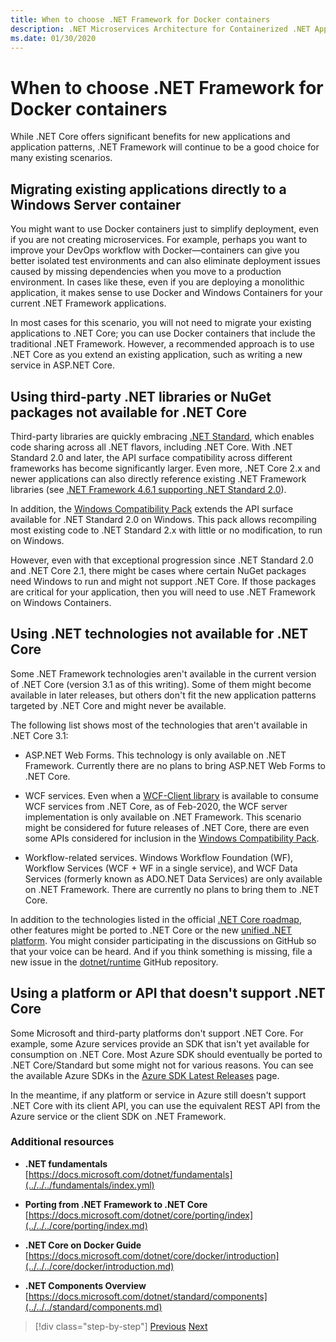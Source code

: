 ```yaml
---
title: When to choose .NET Framework for Docker containers
description: .NET Microservices Architecture for Containerized .NET Applications | When to choose .NET Framework for Docker containers
ms.date: 01/30/2020
---
```

# When to choose .NET Framework for Docker containers

While .NET Core offers significant benefits for new applications and application patterns, .NET Framework will continue to be a good choice for many existing scenarios.

## Migrating existing applications directly to a Windows Server container

You might want to use Docker containers just to simplify deployment, even if you are not creating microservices. For example, perhaps you want to improve your DevOps workflow with Docker—containers can give you better isolated test environments and can also eliminate deployment issues caused by missing dependencies when you move to a production environment. In cases like these, even if you are deploying a monolithic application, it makes sense to use Docker and Windows Containers for your current .NET Framework applications.

In most cases for this scenario, you will not need to migrate your existing applications to .NET Core; you can use Docker containers that include the traditional .NET Framework. However, a recommended approach is to use .NET Core as you extend an existing application, such as writing a new service in ASP.NET Core.

## Using third-party .NET libraries or NuGet packages not available for .NET Core

Third-party libraries are quickly embracing [.NET Standard](../../../standard/net-standard.md), which enables code sharing across all .NET flavors, including .NET Core. With .NET Standard 2.0 and later, the API surface compatibility across different frameworks has become significantly larger. Even more, .NET Core 2.x and newer applications can also directly reference existing .NET Framework libraries (see [.NET Framework 4.6.1 supporting .NET Standard 2.0](https://github.com/dotnet/standard/blob/master/docs/planning/netstandard-2.0/README.md#net-framework-461-supporting-net-standard-20)).

In addition, the [Windows Compatibility Pack](../../../core/porting/windows-compat-pack.md) extends the API surface available for .NET Standard 2.0 on Windows. This pack allows recompiling most existing code to .NET Standard 2.x with little or no modification, to run on Windows.

However, even with that exceptional progression since .NET Standard 2.0 and .NET Core 2.1, there might be cases where certain NuGet packages need Windows to run and might not support .NET Core. If those packages are critical for your application, then you will need to use .NET Framework on Windows Containers.

## Using .NET technologies not available for .NET Core

Some .NET Framework technologies aren't available in the current version of .NET Core (version 3.1 as of this writing). Some of them might become available in later releases, but others don't fit the new application patterns targeted by .NET Core and might never be available.

The following list shows most of the technologies that aren't available in .NET Core 3.1:

- ASP.NET Web Forms. This technology is only available on .NET Framework. Currently there are no plans to bring ASP.NET Web Forms to .NET Core.

- WCF services. Even when a [WCF-Client library](https://github.com/dotnet/wcf) is available to consume WCF services from .NET Core, as of Feb-2020, the WCF server implementation is only available on .NET Framework. This scenario might be considered for future releases of .NET Core, there are even some APIs considered for inclusion in the [Windows Compatibility Pack](../../../core/porting/windows-compat-pack.md).

- Workflow-related services. Windows Workflow Foundation (WF), Workflow Services (WCF + WF in a single service), and WCF Data Services (formerly known as ADO.NET Data Services) are only available on .NET Framework. There are currently no plans to bring them to .NET Core.

In addition to the technologies listed in the official [.NET Core roadmap](https://github.com/dotnet/core/blob/master/roadmap.md), other features might be ported to .NET Core or the new [unified .NET platform](https://devblogs.microsoft.com/dotnet/introducing-net-5/). You might consider participating in the discussions on GitHub so that your voice can be heard. And if you think something is missing, file a new issue in the [dotnet/runtime](https://github.com/dotnet/runtime/issues/new) GitHub repository.

## Using a platform or API that doesn't support .NET Core

Some Microsoft and third-party platforms don't support .NET Core. For example, some Azure services provide an SDK that isn't yet available for consumption on .NET Core. Most Azure SDK should eventually be ported to .NET Core/Standard but some might not for various reasons. You can see the available Azure SDKs in the [Azure SDK Latest Releases](https://azure.github.io/azure-sdk/releases/latest/index.html) page.

In the meantime, if any platform or service in Azure still doesn't support .NET Core with its client API, you can use the equivalent REST API from the Azure service or the client SDK on .NET Framework.

### Additional resources

- **.NET fundamentals** \
  [https://docs.microsoft.com/dotnet/fundamentals](../../../fundamentals/index.yml)

- **Porting from .NET Framework to .NET Core** \
  [https://docs.microsoft.com/dotnet/core/porting/index](../../../core/porting/index.md)

- **.NET Core on Docker Guide** \
  [https://docs.microsoft.com/dotnet/core/docker/introduction](../../../core/docker/introduction.md)

- **.NET Components Overview** \
  [https://docs.microsoft.com/dotnet/standard/components](../../../standard/components.md)

>[!div class="step-by-step"]
>[Previous](net-core-container-scenarios.md)
>[Next](container-framework-choice-factors.md)
